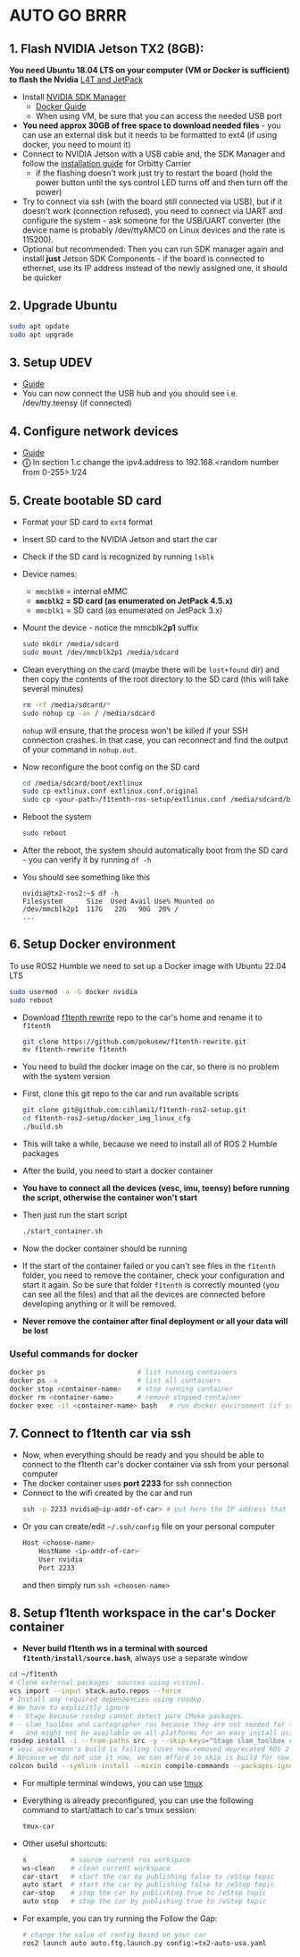 # AUTO GO BRRR

## 1. Flash NVIDIA Jetson TX2 (8GB):

**You need Ubuntu 18.04 LTS on your computer (VM or Docker is sufficient) to flash the Nvidia**
[L4T and JetPack](https://github.com/pokusew/ros-setup/blob/main/nvidia-jetson-tx2/L4T.md)

* Install [NVIDIA SDK Manager](https://developer.nvidia.com/drive/sdk-manager)
    * [Docker Guide](https://github.com/atinfinity/sdk_manager_docker)
    * When using VM, be sure that you can access the needed USB port
* **You need approx 30GB of free space to download needed files** - you can use an external disk but it needs to be formatted to ext4 (if using docker, you need to mount it)
* Connect to NVIDIA Jetson with a USB cable and, the SDK Manager and follow the [installation guide](https://connecttech.com/resource-center/kdb373/) for Orbitty Carrier
    * if the flashing doesn't work just try to restart the board (hold the power button until the sys control LED turns off and then turn off the power)
* Try to connect via ssh (with the board still connected via USB), but if it doesn't work (connection refused), you need to connect via UART and configure the system - ask someone for the  USB/UART converter (the device name is probably /dev/ttyAMC0 on Linux devices and the rate is 115200).
* Optional but recommended: Then you can run SDK manager again and install **just** Jetson SDK Components - if the board is connected to ethernet, use its IP address instead of the newly assigned one, it should be quicker

## 2. Upgrade Ubuntu
```bash
sudo apt update
sudo apt upgrade
```

## 3. Setup UDEV
* [Guide](https://github.com/pokusew/ros-setup/blob/main/nvidia-jetson-tx2/UDEV.md)
* You can now connect the USB hub and you should see i.e. /dev/tty.teensy (if connected)

## 4. Configure network devices
* [Guide](https://github.com/pokusew/ros-setup/blob/main/nvidia-jetson-tx2/NETWORK.md#setup)
* **&#9432;** In section 1.c change the ipv4.address to 192.168.<random number from 0-255>.1/24

## 5. Create bootable SD card
* Format your SD card to `ext4` format
* Insert SD card to the NVIDIA Jetson and start the car
* Check if the SD card is recognized by running `lsblk`
* Device names:
    * `mmcblk0` = internal eMMC
    * **`mmcblk2` = SD card (as enumerated on JetPack 4.5.x)**
    * `mmcblk1` = SD card (as enumerated on JetPack 3.x)

* Mount the device - notice the mmcblk2**p1** suffix
    ```bash
    sudo mkdir /media/sdcard
    sudo mount /dev/mmcblk2p1 /media/sdcard
    ```
* Clean everything on the card (maybe there will be `lost+found` dir) and then copy the contents of the root directory to the SD card (this will take several minutes)
    ```bash
    rm -rf /media/sdcard/*
    sudo nohup cp -ax / /media/sdcard
    ```
    `nohup` will ensure, that the process won't be killed if your SSH connection crashes. In that case, you can reconnect and find the output of your command in `nohup.out`.

* Now reconfigure the boot config on the SD card
    ```bash
    cd /media/sdcard/boot/extlinux
    sudo cp extlinux.conf extlinux.conf.original
    sudo cp <your-path>/f1tenth-ros-setup/extlinux.conf /media/sdcard/boot/extlinux/extlinux.conf
    ```
* Reboot the system 
    ```bash
    sudo reboot
    ```
* After the reboot, the system should automatically boot from the SD card - you can verify it by running `df -h`
* You should see something like this
    ```
    nvidia@tx2-ros2:~$ df -h
    Filesystem      Size  Used Avail Use% Mounted on
    /dev/mmcblk2p1  117G   22G   90G  20% /
    ...
    ```

## 6. Setup Docker environment
To use ROS2 Humble we need to set up a Docker image with Ubuntu 22.04 LTS
```bash
sudo usermod -a -G docker nvidia
sudo reboot
```

* Download [f1tenth rewrite](https://github.com/pokusew/f1tenth-rewrite) repo to the car's home and rename it to `f1tenth`
    ```bash
    git clone https://github.com/pokusew/f1tenth-rewrite.git
    mv f1tenth-rewrite f1tenth
    ````

* You need to build the docker image on the car, so there is no problem with the system version
* First, clone this git repo to the car and run available scripts
    ```bash
    git clone git@github.com:cihlami1/f1tenth-ros2-setup.git
    cd f1tenth-ros2-setup/docker_img_linux_cfg
    ./build.sh
    ```
* This will take a while, because we need to install all of ROS 2 Humble packages
* After the build, you need to start a docker container
* **You have to connect all the devices (vesc, imu, teensy) before running the script, otherwise the container won't start**
* Then just run the start script
    ```bash
    ./start_container.sh
    ```
* Now the docker container should be running
* If the start of the container failed or you can't see files in the `f1tenth` folder, you need to remove the container, check your configuration and start it again. So be sure that folder `f1tenth` is correctly mounted (you can see all the files) and that all the devices are connected before developing anything or it will be removed.
* **Never remove the container after final deployment or all your data will be lost**

### Useful commands for docker
```bash
docker ps                       # list running containers
docker ps -a                    # list all containers
docker stop <container-name>    # stop running container
docker rm <container-name>      # remove stopped container
docker exec -it <container-name> bash   # run docker environment (if ssh access is not working)
```


## 7. Connect to f1tenth car via ssh
* Now, when everything should be ready and you should be able to connect to the f1tenth car's docker container via ssh from your personal computer
* The docker container uses **port 2233** for ssh connection
* Connect to the wifi created by the car and run
    ```bash
    ssh -p 2233 nvidia@<ip-addr-of-car> # put here the IP address that you selected when seting up the device in section 4
    ```
* Or you can create/edit `~/.ssh/config` file on your personal computer
    ```bash
    Host <choose-name>
        HostName <ip-addr-of-car>
        User nvidia
        Port 2233
    ```
    and then simply run `ssh <choosen-name>`

## 8. Setup f1tenth workspace in the car's Docker container
* **Never build f1tenth ws in a terminal with sourced `f1tenth/install/source.bash`**, always use a separate window
```bash
cd ~/f1tenth
# Clone external packages' sources using vcstool.
vcs import --input stack.auto.repos --force
# Install any required dependencies using rosdep.
# We have to explicitly ignore
# - Stage because rosdep cannot detect pure CMake packages.
# - slam_toolbox and cartographer_ros because they are not needed for the FTG app
#   and might not be available on all platforms for an easy install using apt.
rosdep install -i --from-paths src -y --skip-keys="Stage slam_toolbox cartographer_ros"
# vesc_ackermann's build is failing (uses now-removed deprecated ROS 2 APIs) on rolling (and possibly humble).
# Because we do not use it now, we can afford to skip is build for now.
colcon build --symlink-install --mixin compile-commands --packages-ignore vesc_ackermann
```
* For multiple terminal windows, you can use [tmux](https://github.com/tmux/tmux/wiki)
* Everything is already preconfigured, you can use the following command to start/attach to car's tmux session:
    ```bash
    tmux-car
    ```
* Other useful shortcuts:
    ```bash
    s           # source current ros workspace
    ws-clean    # clean current workspace
    car-start   # start the car by publishing false to /eStop topic
    auto start  # start the car by publishing false to /eStop topic
    car-stop    # stop the car by publishing true to /eStop topic
    auto stop   # stop the car by publishing true to /eStop topic
    ```

* For example, you can try running the Follow the Gap:
    ```bash
    # change the value of config based on your car
    ros2 launch auto auto.ftg.launch.py config:=tx2-auto-usa.yaml
    ```